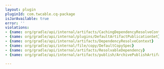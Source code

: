```yaml
---
layout: plugin
pluginId: com.twcable.cq-package
isJarAvailable: true
error: ''
violations:
- {name: org/gradle/api/internal/artifacts/CachingDependencyResolveContext}
- {name: org/gradle/api/internal/plugins/DefaultArtifactPublicationSet}
- {name: org/gradle/api/internal/artifacts/DependencyResolveContext}
- {name: org/gradle/api/internal/file/copy/DefaultCopySpec}
- {name: org/gradle/api/internal/artifacts/ResolvableDependency}
- {name: org/gradle/api/internal/artifacts/publish/ArchivePublishArtifact}

---
```

